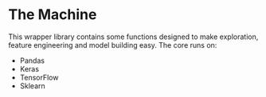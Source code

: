 # The Machine

This wrapper library contains some functions designed to make exploration, feature engineering and model building easy. The core runs on:
- Pandas
- Keras
- TensorFlow
- Sklearn

